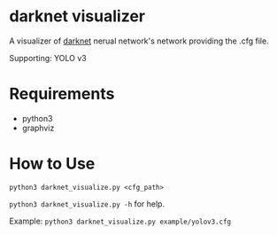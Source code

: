# darknet visualizer
A visualizer of [darknet](https://github.com/pjreddie/darknet/) nerual network's network providing the .cfg file.

Supporting: YOLO v3

# Requirements
* python3
* graphviz

# How to Use
`python3 darknet_visualize.py <cfg_path>`

`python3 darknet_visualize.py -h` for help.

Example:
`python3 darknet_visualize.py example/yolov3.cfg`